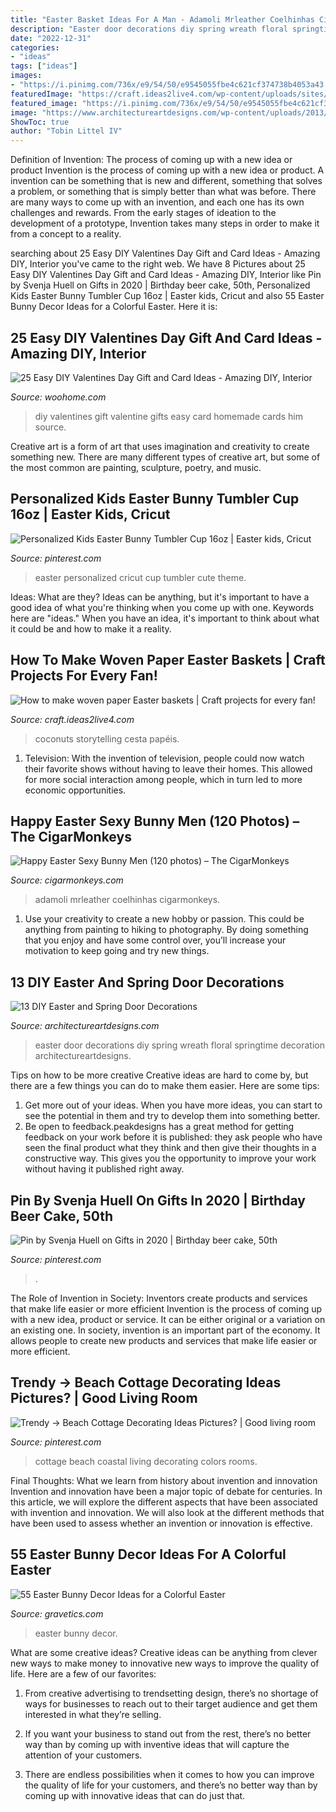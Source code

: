```yaml
---
title: "Easter Basket Ideas For A Man - Adamoli Mrleather Coelhinhas Cigarmonkeys"
description: "Easter door decorations diy spring wreath floral springtime decoration architectureartdesigns"
date: "2022-12-31"
categories:
- "ideas"
tags: ["ideas"]
images:
- "https://i.pinimg.com/736x/e9/54/50/e9545055fbe4c621cf374738b4053a43.jpg"
featuredImage: "https://craft.ideas2live4.com/wp-content/uploads/sites/4/2016/03/Woven-Paper-Easter-Basket-Samples-07.jpg"
featured_image: "https://i.pinimg.com/736x/e9/54/50/e9545055fbe4c621cf374738b4053a43.jpg"
image: "https://www.architectureartdesigns.com/wp-content/uploads/2013/03/Easter-Door-Decoration-ArchitectureArtDesigns-7.jpg"
ShowToc: true
author: "Tobin Littel IV"
---
```



Definition of Invention: The process of coming up with a new idea or product
Invention is the process of coming up with a new idea or product. A invention can be something that is new and different, something that solves a problem, or something that is simply better than what was before. There are many ways to come up with an invention, and each one has its own challenges and rewards. From the early stages of ideation to the development of a prototype, Invention takes many steps in order to make it from a concept to a reality.

	

		
searching about 25 Easy DIY Valentines Day Gift and Card Ideas - Amazing DIY, Interior you've came to the right web. We have 8 Pictures about 25 Easy DIY Valentines Day Gift and Card Ideas - Amazing DIY, Interior like Pin by Svenja Huell on Gifts in 2020 | Birthday beer cake, 50th, Personalized Kids Easter Bunny Tumbler Cup 16oz | Easter kids, Cricut and also 55 Easter Bunny Decor Ideas for a Colorful Easter. Here it is:
		
    
## 25 Easy DIY Valentines Day Gift And Card Ideas - Amazing DIY, Interior

<img loading=lazy src="http://www.woohome.com/wp-content/uploads/2014/02/DIY-Valentine-s-day-gifts-cards-12.jpg" onerror="this.onerror=null;this.src='https://tse4.mm.bing.net/th?id=OIP.C0CFA9iDbvPnx2VPY7zLiwHaJ4&amp;pid=15.1';" alt="25 Easy DIY Valentines Day Gift and Card Ideas - Amazing DIY, Interior">

_Source: woohome.com_

>diy valentines gift valentine gifts easy card homemade cards him source. 

	

Creative art is a form of art that uses imagination and creativity to create something new. There are many different types of creative art, but some of the most common are painting, sculpture, poetry, and music.

    
## Personalized Kids Easter Bunny Tumbler Cup 16oz | Easter Kids, Cricut

<img loading=lazy src="https://i.pinimg.com/736x/26/b0/f2/26b0f2fbdbf1ab5cc9e7d87fd6d73d5c.jpg" onerror="this.onerror=null;this.src='https://tse4.mm.bing.net/th?id=OIP.krIiS-2SFgOs9KUInWp71QHaIW&amp;pid=15.1';" alt="Personalized Kids Easter Bunny Tumbler Cup 16oz | Easter kids, Cricut">

_Source: pinterest.com_

>easter personalized cricut cup tumbler cute theme. 

	

Ideas: What are they?
Ideas can be anything, but it's important to have a good idea of what you're thinking when you come up with one. Keywords here are "ideas." When you have an idea, it's important to think about what it could be and how to make it a reality.

    
## How To Make Woven Paper Easter Baskets | Craft Projects For Every Fan!

<img loading=lazy src="https://craft.ideas2live4.com/wp-content/uploads/sites/4/2016/03/Woven-Paper-Easter-Basket-Samples-07.jpg" onerror="this.onerror=null;this.src='https://tse3.mm.bing.net/th?id=OIP.qDIocPWXU320DICY8SpCMAHaJ3&amp;pid=15.1';" alt="How to make woven paper Easter baskets | Craft projects for every fan!">

_Source: craft.ideas2live4.com_

>coconuts storytelling cesta papéis. 

	

1. Television: With the invention of television, people could now watch their favorite shows without having to leave their homes. This allowed for more social interaction among people, which in turn led to more economic opportunities.

    
## Happy Easter Sexy Bunny Men (120 Photos) – The CigarMonkeys

<img loading=lazy src="http://cigarmonkeys.com/wp-content/uploads/2020/03/happy-easter-sexy-bunny-man-cigarmonkeys-12.jpg" onerror="this.onerror=null;this.src='https://tse3.mm.bing.net/th?id=OIP.kXQXomtThFyJD0TuoVKvKAHaLI&amp;pid=15.1';" alt="Happy Easter Sexy Bunny Men (120 photos) – The CigarMonkeys">

_Source: cigarmonkeys.com_

>adamoli mrleather coelhinhas cigarmonkeys. 

	

1. Use your creativity to create a new hobby or passion. This could be anything from painting to hiking to photography. By doing something that you enjoy and have some control over, you’ll increase your motivation to keep going and try new things.

    
## 13 DIY Easter And Spring Door Decorations

<img loading=lazy src="https://www.architectureartdesigns.com/wp-content/uploads/2013/03/Easter-Door-Decoration-ArchitectureArtDesigns-7.jpg" onerror="this.onerror=null;this.src='https://tse4.mm.bing.net/th?id=OIP.l_i1iaLpNG5RBtWMF9bXwgHaHa&amp;pid=15.1';" alt="13 DIY Easter and Spring Door Decorations">

_Source: architectureartdesigns.com_

>easter door decorations diy spring wreath floral springtime decoration architectureartdesigns. 

	

Tips on how to be more creative
Creative ideas are hard to come by, but there are a few things you can do to make them easier. Here are some tips: 
1. Get more out of your ideas. When you have more ideas, you can start to see the potential in them and try to develop them into something better. 
2. Be open to feedback.peakdesigns has a great method for getting feedback on your work before it is published: they ask people who have seen the final product what they think and then give their thoughts in a constructive way. This gives you the opportunity to improve your work without having it published right away.

    
## Pin By Svenja Huell On Gifts In 2020 | Birthday Beer Cake, 50th

<img loading=lazy src="https://i.pinimg.com/736x/15/87/ee/1587eecdfcc53d5c890d1d4b260b01a3.jpg" onerror="this.onerror=null;this.src='https://tse2.mm.bing.net/th?id=OIP.4_xmv19ArZ_CKSqv7jaezQHaNK&amp;pid=15.1';" alt="Pin by Svenja Huell on Gifts in 2020 | Birthday beer cake, 50th">

_Source: pinterest.com_

>. 

	

The Role of Invention in Society: Inventors create products and services that make life easier or more efficient
Invention is the process of coming up with a new idea, product or service. It can be either original or a variation on an existing one. In society, invention is an important part of the economy. It allows people to create new products and services that make life easier or more efficient.

    
## Trendy -&gt; Beach Cottage Decorating Ideas Pictures? | Good Living Room

<img loading=lazy src="https://i.pinimg.com/736x/e9/54/50/e9545055fbe4c621cf374738b4053a43.jpg" onerror="this.onerror=null;this.src='https://tse1.mm.bing.net/th?id=OIP.87ThY_5A5If-cvkSZZRZ7AHaLc&amp;pid=15.1';" alt="Trendy -&gt; Beach Cottage Decorating Ideas Pictures? | Good living room">

_Source: pinterest.com_

>cottage beach coastal living decorating colors rooms. 

	

Final Thoughts: What we learn from history about invention and innovation
Invention and innovation have been a major topic of debate for centuries. In this article, we will explore the different aspects that have been associated with invention and innovation. We will also look at the different methods that have been used to assess whether an invention or innovation is effective.

    
## 55 Easter Bunny Decor Ideas For A Colorful Easter

<img loading=lazy src="https://www.gravetics.com/wp-content/uploads/2017/03/happyspring-firstdayofspring-springtime-bunnies-easter-easterdecor-easterbunny.jpg" onerror="this.onerror=null;this.src='https://tse4.mm.bing.net/th?id=OIP.-1R9A16H4QxE4PZbUKL1zQHaFj&amp;pid=15.1';" alt="55 Easter Bunny Decor Ideas for a Colorful Easter">

_Source: gravetics.com_

>easter bunny decor. 

	

What are some creative ideas?
Creative ideas can be anything from clever new ways to make money to innovative new ways to improve the quality of life. Here are a few of our favorites: 
1) From creative advertising to trendsetting design, there’s no shortage of ways for businesses to reach out to their target audience and get them interested in what they’re selling.

2) If you want your business to stand out from the rest, there’s no better way than by coming up with inventive ideas that will capture the attention of your customers.

3) There are endless possibilities when it comes to how you can improve the quality of life for your customers, and there’s no better way than by coming up with innovative ideas that can do just that.

